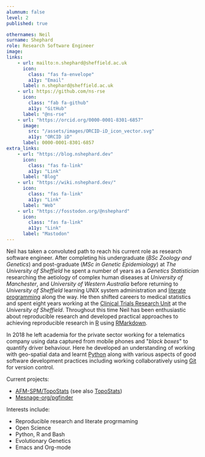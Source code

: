```yaml
---
alumnum: false
level: 2
published: true

othernames: Neil
surname: Shephard
role: Research Software Engineer
image:
links:
    - url: mailto:n.shephard@sheffield.ac.uk
      icon: 
        class: "fas fa-envelope"
        a11y: "Email"
      label: n.shephard@sheffield.ac.uk
    - url: https://github.com/ns-rse
      icon:
        class: "fab fa-github"
        a11y: "GitHub"
      label: "@ns-rse"
    - url: "https://orcid.org/0000-0001-8301-6857"
      image:
        src: "/assets/images/ORCID-iD_icon_vector.svg"
        a11y: "ORCID iD"
      label: 0000-0001-8301-6857
extra_links:
    - url: "https://blog.nshephard.dev"
      icon:
        class: "fas fa-link"
        a11y: "Link"
      label: "Blog"
    - url: "https://wiki.nshephard.dev/"
      icon:
        class: "fas fa-link"
        a11y: "Link"
      label: "Web"
    - url: "https://fosstodon.org/@nshephard"
      icon:
        class: "fas fa-link"
        a11y: "Link"
      label: "Mastodon"
---
```


Neil has taken a convoluted path to reach his current role as research software engineer. After completing his
undergraduate (_BSc Zoology and Genetics_) and post-graduate (_MSc in Genetic Epidemiology_) at _The University
of Sheffield_ he spent a number of years as a _Genetics Statistician_ researching the aetiology of complex human
diseases  at _University of Manchester_, and _University of Western Australia_ before returning to _University
of Sheffield_ learning UNIX system administration and [literate
programming](https://en.wikipedia.org/wiki/Literate_programming) along the way. He then shifted careers to medical
statistics and spent eight years working at the [Clinical Trials Research
Unit](https://www.sheffield.ac.uk/scharr/research/centres/ctru) at the _University of Sheffield_. Throughout this time
Neil has been enthusiastic about reproducible research and developed practical approaches to achieving
reproducible research in [R](https://www.r-project.org) using  [RMarkdown](https://rmarkdown.rstudio.com).

In 2018 he left academia for the private sector working for a telematics company using data captured from
mobile phones and "_black boxes_" to quantify driver behaviour. Here he developed an understanding of working
with geo-spatial data and learnt [Python](https://www.python.org) along with various aspects of good software
development practices including working collaboratively using [Git](https://git-scm.com) for version control.

Current projects:

* [AFM-SPM/TopoStats](https://github.com/AFM-SPM/TopoStats) (see also [TopoStats](https://pyne-lab.uk/topostats))
* [Mesnage-org/pgfinder](https://github.com/Mesnage-Org/pgfinder)

Interests include:

* Reproducible research and literate progrmaming
* Open Science
* Python, R and Bash
* Evolutionary Genetics
* Emacs and Org-mode
